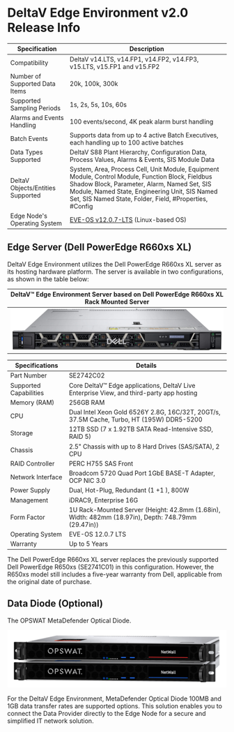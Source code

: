 
# DeltaV Edge Environment v2.0 Release Info


|Specification|Description|
|---|---|
| Compatibility | DeltaV v14.LTS, v14.FP1, v14.FP2, v14.FP3, v15.LTS, v15.FP1 and v15.FP2 |
| Number of Supported Data Items | 20k, 100k, 300k |
| Supported Sampling Periods | 1s, 2s, 5s, 10s, 60s |
| Alarms and Events Handling | 100 events/second, 4K peak alarm burst handling |
| Batch Events | Supports data from up to 4 active Batch Executives, each handling up to 100 active batches |
| Data Types Supported | DeltaV S88 Plant Hierarchy, Configuration Data, Process Values, Alarms & Events, SIS Module Data |
| DeltaV Objects/Entities Supported | System, Area, Process Cell, Unit Module, Equipment Module, Control Module, Function Block, Fieldbus Shadow Block, Parameter, Alarm, Named Set, SIS Module, Named State, Engineering Unit, SIS Named Set, SIS Named State, Folder, Field, #Properties, #Config |
| Edge Node's Operating System | [EVE-OS v12.0.7-LTS](https://github.com/EmersonDeltaV/lf-edge-eve) (Linux-based OS)|



## Edge Server (Dell PowerEdge R660xs XL)

DeltaV Edge Environment utilizes the Dell PowerEdge R660xs XL server as its hosting hardware platform. The server is available in two configurations, as shown in the table below:

| DeltaV™ Edge Environment Server based on Dell PowerEdge R660xs XL Rack Mounted Server |
| --- |
| ![Dell PowerEdge R660xs XL](images/edge-server.png) |

| Specifications | Details |
| --- | --- |
| Part Number | SE2742C02 |
| Supported Capabilities | Core DeltaV™ Edge applications, DeltaV Live Enterprise View, and third-party app hosting |
| Memory (RAM) | 256GB RAM |
| CPU | Dual Intel Xeon Gold 6526Y 2.8G, 16C/32T, 20GT/s, 37.5M Cache, Turbo, HT (195W) DDR5-5200 |
| Storage |  12TB SSD (7 x 1.92TB SATA Read-Intensive SSD, RAID 5) |
| Chassis | 2.5" Chassis with up to 8 Hard Drives (SAS/SATA), 2 CPU |
| RAID Controller | PERC H755 SAS Front |
| Network Interface | Broadcom 5720 Quad Port 1GbE BASE-T Adapter, OCP NIC 3.0 |
| Power Supply | Dual, Hot-Plug, Redundant (1 +1 ), 800W |
| Management | iDRAC9, Enterprise 16G |
| Form Factor | 1U Rack-Mounted Server (Height: 42.8mm (1.68in), Width: 482mm (18.97in), Depth: 748.79mm (29.47in)) |
| Operating System | EVE-OS 12.0.7 LTS |
| Warranty | Up to 5 Years |

The Dell PowerEdge R660xs XL server replaces the previously supported Dell PowerEdge R650xs (SE2741C01) in this configuration. However, the R650xs model still includes a five-year warranty from Dell, applicable from the original date of purchase.
                                                                   

## Data Diode	(Optional)

The OPSWAT MetaDefender Optical Diode. 
 
<img src="images/opswat-data-diode.png" width=750>

For the DeltaV Edge Environment, MetaDefender Optical Diode 100MB and 1GB data transfer rates are supported options. This solution enables you to connect the Data Provider directly to the Edge Node for a secure and simplified IT network solution.




